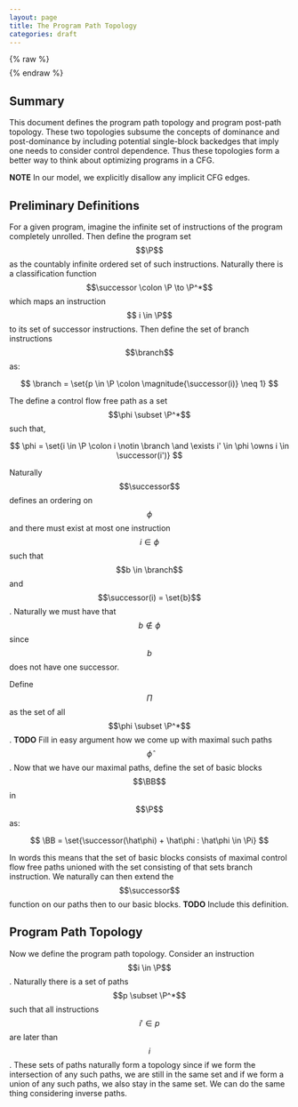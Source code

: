 ```yaml
---
layout: page
title: The Program Path Topology
categories: draft
---
```


{% raw %}
$$
\newcommand{\set}[1]{\left\{#1\right\}}
\newcommand{\mb}[1]{\mathbf{#1}}
\newcommand{\P}{\mb P}
\newcommand{\successor}{\mb{\text{succ}}}
\newcommand{\magnitude}[1]{\left|#1\right|}
\newcommand{\branch}{\mb{\text{Branch}}}
\newcommand{\Bool}{\mb{\text{Bool}}}
\newcommand{\BB}{\mb{\text{BB}}}
\newcommand{\N}{\mb{\text{N}}}
\newcommand{\and}{\text{ and }}
$$
{% endraw %}

## Summary

This document defines the program path topology and program post-path
topology. These two topologies subsume the concepts of dominance and
post-dominance by including potential single-block backedges that imply one
needs to consider control dependence. Thus these topologies form a better way to
think about optimizing programs in a CFG.

**NOTE** In our model, we explicitly disallow any implicit CFG edges.

## Preliminary Definitions

For a given program, imagine the infinite set of instructions of the program
completely unrolled. Then define the program set $$\P$$ as the countably
infinite ordered set of such instructions. Naturally there is a classification
function $$\successor \colon \P \to \P^*$$ which maps an instruction $$ i \in
\P$$ to its set of successor instructions. Then define the set of branch
instructions $$\branch$$ as:

$$
   \branch = \set{p \in \P \colon \magnitude{\successor(i)} \neq 1}
$$

The define a control flow free path as a set $$\phi \subset \P^*$$ such
that,

$$
   \phi = \set{i \in \P \colon i \notin \branch \and \exists i' \in \phi \owns i \in \successor(i')}
$$

Naturally $$\successor$$ defines an ordering on $$\phi$$ and there must exist at
most one instruction $$i \in \phi$$ such that $$b \in \branch$$ and
$$\successor(i) = \set{b}$$. Naturally we must have that $$b \notin \phi$$ since
$$b$$ does not have one successor.

Define $$\Pi$$ as the set of all $$\phi \subset \P^*$$. **TODO** Fill in easy
argument how we come up with maximal such paths $$\hat\phi$$. Now that we have
our maximal paths, define the set of basic blocks $$\BB$$ in $$\P$$ as:

$$
   \BB = \set{\successor(\hat\phi) + \hat\phi : \hat\phi \in \Pi}
$$

In words this means that the set of basic blocks consists of maximal control
flow free paths unioned with the set consisting of that sets branch
instruction. We naturally can then extend the $$\successor$$ function on our
paths then to our basic blocks. **TODO** Include this definition.

## Program Path Topology

Now we define the program path topology. Consider an instruction $$i \in
\P$$. Naturally there is a set of paths $$p \subset \P^*$$ such that all
instructions $$i' \in p$$ are later than $$i$$. These sets of paths naturally
form a topology since if we form the intersection of any such paths, we are
still in the same set and if we form a union of any such paths, we also stay in
the same set. We can do the same thing considering inverse paths.
